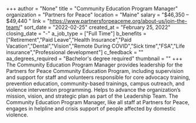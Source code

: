 +++
author = "None"
title = "Community Education Program Manager"
organization = "Partners for Peace"
location = "Maine"
salary = "$46,350 – $49,440 "
link = "https://www.partnersforpeaceme.org/about-us/join-the-team/"
sort_date = "2022-02-25"
created_at = "February 25, 2022"
closing_date = "-"
a_job_type = ["Full Time"]
b_benefits = ["Retirement","Paid Leave","Health Insurance","Paid Vacation","Dental","Vision","Remote During COVID","Sick time","FSA","Life insurance","Professional development"]
c_feedback = ""
aa_degrees_required = "Bachelor's degree required"
thumbnail = ""
+++
The Community Education Program Manager provides leadership for the Partners for Peace Community Education Program, including supervision and support for staff and volunteers responsible for core advocacy training, prevention education, community-based trainings, campus outreach, and violence intervention programming. Helps to advance the organization’s mission, vision, and strategic plan as part of the Leadership Team. The Community Education Program Manager, like all staff at Partners for Peace, engages in helpline and crisis support of people affected by domestic violence. 